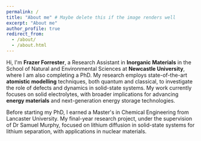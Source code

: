 ```yaml
---
permalink: /
title: "About me" # Maybe delete this if the image renders well
excerpt: "About me"
author_profile: true
redirect_from: 
  - /about/
  - /about.html
---
```


Hi, I'm **Frazer Forrester**, a Research Assistant in **Inorganic Materials** in the School of Natural and Environmental Sciences at **Newcastle University**, where I am also completing a PhD. My research employs state-of-the-art **atomistic modelling** techniques, both quantum and classical, to investigate the role of defects and dynamics in solid-state systems. My work currently focuses on solid electrolytes, with broader implications for advancing **energy materials** and next-generation energy storage technologies.

Before starting my PhD, I earned a Master's in Chemical Engineering from Lancaster University. My final-year research project, under the supervision of Dr Samuel Murphy, focused on lithium diffusion in solid-state systems for lithium separation, with applications in nuclear materials.







